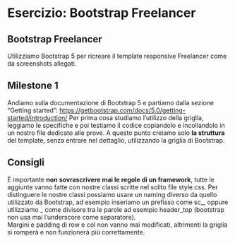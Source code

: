 Esercizio: Bootstrap Freelancer
===
## Bootstrap Freelancer
Utilizziamo Bootstrap 5 per ricreare il template responsive Freelancer come da screenshots allegati.
## Milestone 1
Andiamo sulla documentazione di Bootstrap 5 e partiamo dalla sezione “Getting started”:
https://getbootstrap.com/docs/5.0/getting-started/introduction/
Per prima cosa studiamo l’utilizzo della griglia, leggiamo le specifiche e poi testiamo il codice copiandolo e incollandolo in un nostro file dedicato alle prove.
A questo punto creiamo solo **la struttura** del template, senza entrare nel dettaglio, utilizzando la griglia di Bootstrap.
## Consigli
È importante **non sovrascrivere mai le regole di un framework**, tutte le aggiunte vanno fatte con nostre classi scritte nel solito file style.css.
Per distinguere le nostre classi possiamo usare un naming diverso da quello utilizzato da Bootstrap, ad esempio inseriamo un prefisso come sc_, oppure utilizziamo _ come divisore tra le parole ad esempio header_top (bootstrap non usa mai l’underscore come separatore).  
Margini e padding di row e col non vanno mai modificati, altrimenti la griglia si romperà e non funzionerà più correttamente.